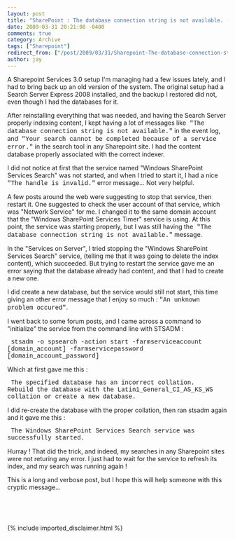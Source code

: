 ```yaml
---
layout: post
title: "SharePoint : The database connection string is not available. (0xc0041228)"
date: 2009-03-31 20:21:00 -0400
comments: true
category: Archive
tags: ["Sharepoint"]
redirect_from: ["/post/2009/03/31/Sharepoint-The-database-connection-string-is-not-available-(0xc0041228).aspx", "/post/2009/03/31/sharepoint-the-database-connection-string-is-not-available-(0xc0041228).aspx"]
author: jay
---
```

<!-- more -->
<p>
A Sharepoint Services 3.0 setup I&#39;m managing had a few issues lately, and I had to bring back up an old version of the system. The original setup had a Search Server Express 2008 installed, and the backup I restored did not, even though I had the databases for it. 
</p>
<p>
After reinstalling everything that was needed, and having the Search Server properly indexing content, I kept having a lot of messages like<font face="courier new,courier"> &quot;The database connection string is not available.&quot;</font> in the event log, and<font face="courier new,courier"> &quot;Your search cannot be completed because of a service error.&quot;</font> in the search tool in any Sharepoint site. I had the content database properly associated with the correct indexer.
</p>
<p>
I did not notice at first that the service named &quot;Windows SharePoint Services Search&quot; was not started, and when I tried to start it, I had a nice <font face="courier new,courier">&quot;The handle is invalid.&quot;</font> error message... Not very helpful.
</p>
<p>
A few posts around the web were suggesting to stop that service, then restart it. One suggested to check the user account of that service, which was &quot;Network Service&quot; for me. I changed it to the same domain account that the &quot;Windows SharePoint Services Timer&quot; service is using. At this point, the service was starting properly, but I was still having the<font face="courier new,courier"> &quot;The database connection string is not available.&quot;</font> message.
</p>
<p>
In the &quot;Services on Server&quot;, I tried stopping the &quot;Windows SharePoint Services Search&quot; service, (telling me that it was going to delete the index content), which succeeded. But trying to restart the service gave me an error saying that the database already had content, and that I had to create a new one.
</p>
<p>
I did create a new database, but the service would still not start, this time giving an other error message that I enjoy so much : <font face="courier new,courier">&quot;An unknown problem occured&quot;</font>.
</p>
<p>
I went back to some forum posts, and I came across a command to &quot;initialize&quot; the service from the command line with STSADM :
</p>
<p>
<font face="courier new,courier">&nbsp;stsadm -o spsearch -action start -farmserviceaccount [domain_account] -farmservicepassword [domain_account_password]</font>
</p>
<p>
Which at first gave me this :
</p>
<p>
<font face="courier new,courier">&nbsp;The specified database has an incorrect collation.&nbsp; Rebuild the database with the Latin1_General_CI_AS_KS_WS collation or create a new database.</font>
</p>
<p>
I did re-create the database with the proper collation, then ran stsadm again and it gave me this :&nbsp;
</p>
<p>
<font face="courier new,courier">&nbsp;The Windows SharePoint Services Search service was successfully started.</font>
</p>
<p>
Hurray ! That did the trick, and indeed, my searches in any Sharepoint sites were not returing any error. I just had to wait for the service to refresh its index, and my search was running again !
</p>
<p>
This is a long and verbose post, but I hope this will help someone with this cryptic message... 
</p>
<p>
&nbsp;
</p>
<p>
&nbsp;
</p>

{% include imported_disclaimer.html %}
